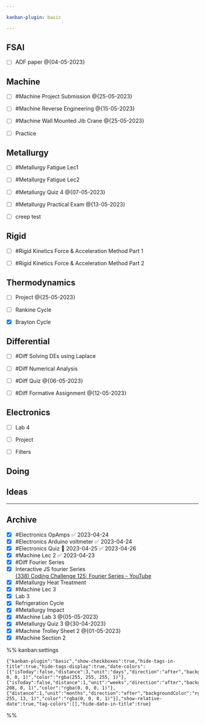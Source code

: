 ```yaml
---

kanban-plugin: basic

---
```


## FSAI

- [ ] ADF paper @{04-05-2023}


## Machine

- [ ] #Machine Project Submission @{25-05-2023}
- [ ] #Machine Reverse Engineering @{15-05-2023}
- [ ] #Machine Wall Mounted Jib Crane @{25-05-2023}
- [ ] Practice


## Metallurgy

- [ ] #Metallurgy Fatigue Lec1
- [ ] #Metallurgy Fatigue Lec2
- [ ] #Metallurgy Quiz 4 @{07-05-2023}
- [ ] #Metallurgy Practical Exam @{13-05-2023}
- [ ] creep test


## Rigid

- [ ] #Rigid Kinetics Force & Acceleration Method Part 1
- [ ] #Rigid Kinetics Force & Acceleration Method Part 2


## Thermodynamics

- [ ] Project @{25-05-2023}
- [ ] Rankine Cycle
- [x] Brayton Cycle


## Differential

- [ ] #Diff Solving DEs using Laplace
- [ ] #Diff Numerical Analysis
- [ ] #Diff Quiz @{06-05-2023}
- [ ] #Diff Formative Assignment @{12-05-2023}


## Electronics

- [ ] Lab 4
- [ ] Project
- [ ] Filters


## Doing



## Ideas



***

## Archive

- [x] #Electronics OpAmps ✅ 2023-04-24
- [x] #Electronics Arduino voltmeter ✅ 2023-04-24
- [x] #Electronics Quiz 📅 2023-04-25 ✅ 2023-04-26
- [x] #Machine Lec 2 ✅ 2023-04-23
- [x] #Diff Fourier Series
- [x] Interactive JS fourier Series<br>[(338) Coding Challenge 125: Fourier Series - YouTube](https://www.youtube.com/watch?v=Mm2eYfj0SgA)
- [x] #Metallurgy Heat Treatment
- [x] #Machine Lec 3
- [x] Lab 3
- [x] Refrigeration Cycle
- [x] #Metallurgy  Impact
- [x] #Machine Lab 3 @{05-05-2023}
- [x] #Metallurgy Quiz 3 @{30-04-2023}
- [x] #Machine Trolley Sheet 2 @{01-05-2023}
- [x] #Machine Section 2

%% kanban:settings
```
{"kanban-plugin":"basic","show-checkboxes":true,"hide-tags-in-title":true,"hide-tags-display":true,"date-colors":[{"isToday":false,"distance":3,"unit":"days","direction":"after","backgroundColor":"rgba(255, 0, 0, 1)","color":"rgba(255, 255, 255, 1)"},{"isToday":false,"distance":1,"unit":"weeks","direction":"after","backgroundColor":"rgba(255, 208, 0, 1)","color":"rgba(0, 0, 0, 1)"},{"distance":1,"unit":"months","direction":"after","backgroundColor":"rgba(0, 255, 13, 1)","color":"rgba(0, 0, 0, 1)"}],"show-relative-date":true,"tag-colors":[],"hide-date-in-title":true}
```
%%